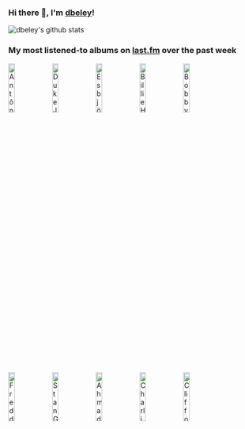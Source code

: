 ### Hi there 👋, I'm [dbeley](https://dbeley.ovh/en)!

![dbeley's github stats](https://github-readme-stats.vercel.app/api?username=dbeley)

### My most listened-to albums on [last.fm](https://www.last.fm/user/d_beley) over the past week

[<img src='https://lastfm.freetls.fastly.net/i/u/300x300/e559843d2219ba3894a9ff0d2d2fd447.jpg' width='16%' height='16%' alt='Antônio Carlos Jobim - The Composer Of Desafinado, Plays'>](https://www.last.fm/music/ant%25c3%25b4nio%2bcarlos%2bjobim/the%2bcomposer%2bof%2bdesafinado%252c%2bplays)&nbsp;
[<img src='https://lastfm.freetls.fastly.net/i/u/300x300/91f56f1ef9e351a42af6a908b4255aa3.jpg' width='16%' height='16%' alt='Duke Jordan - Flight to Jordan'>](https://www.last.fm/music/duke%2bjordan/flight%2bto%2bjordan)&nbsp;
[<img src='https://lastfm.freetls.fastly.net/i/u/300x300/b9bd542157ab44f19482514eab3e9e76.png' width='16%' height='16%' alt='Esbjörn Svensson Trio - Leucocyte'>](https://www.last.fm/music/esbj%25c3%25b6rn%2bsvensson%2btrio/leucocyte)&nbsp;
[<img src='https://lastfm.freetls.fastly.net/i/u/300x300/b255eed8ebf17624b1c2e62431645bc3.jpg' width='16%' height='16%' alt='Billie Holiday - Body and Soul'>](https://www.last.fm/music/billie%2bholiday/body%2band%2bsoul)&nbsp;
[<img src='https://lastfm.freetls.fastly.net/i/u/300x300/9f2d13adedefed75eba2f545fc65659d.jpg' width='16%' height='16%' alt='Bobby Timmons - This Here Is Bobby Timmons'>](https://www.last.fm/music/bobby%2btimmons/this%2bhere%2bis%2bbobby%2btimmons)&nbsp;
<br>
[<img src='https://lastfm.freetls.fastly.net/i/u/300x300/878e16f63bd1ccb172f7489e5acdca9a.jpg' width='16%' height='16%' alt='Freddie Hubbard - Backlash'>](https://www.last.fm/music/freddie%2bhubbard/backlash)&nbsp;
[<img src='https://lastfm.freetls.fastly.net/i/u/300x300/85be0b3d6ec6443dc471fe1bfb96ec5a.jpg' width='16%' height='16%' alt='Stan Getz & The Oscar Peterson Trio - Stan Getz and the Oscar Peterson Trio'>](https://www.last.fm/music/stan%2bgetz%2b%2526%2bthe%2boscar%2bpeterson%2btrio/stan%2bgetz%2band%2bthe%2boscar%2bpeterson%2btrio)&nbsp;
[<img src='https://lastfm.freetls.fastly.net/i/u/300x300/4fa76654728b461ba22728681c046335.jpg' width='16%' height='16%' alt='Ahmad Jamal Trio - Complete Live At The Pershing Lounge 1958'>](https://www.last.fm/music/ahmad%2bjamal%2btrio/complete%2blive%2bat%2bthe%2bpershing%2blounge%2b1958)&nbsp;
[<img src='https://lastfm.freetls.fastly.net/i/u/300x300/febd42a4796f4c42ccbd55513e0268ec.png' width='16%' height='16%' alt='Charlie Parker - Complete Jazz at Massey Hall'>](https://www.last.fm/music/charlie%2bparker/complete%2bjazz%2bat%2bmassey%2bhall)&nbsp;
[<img src='https://lastfm.freetls.fastly.net/i/u/300x300/605d70873a0247110ca91da88d025486.jpg' width='16%' height='16%' alt='Clifford Brown - Memorial Album'>](https://www.last.fm/music/clifford%2bbrown/memorial%2balbum)&nbsp;
<br>
